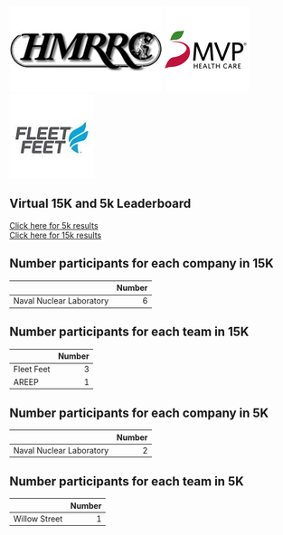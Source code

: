 ![image](hmrrc_65h.jpg) ![image](MVP-1.jpg)  ![image](FF_Logo_Stacked_7-150x118.jpg)  

## Virtual 15K and 5k Leaderboard  
[Click here for 5k results](https://bnorthan.github.io/Virtual15K_5K/leaderboard5k)  
[Click here for 15k results](https://bnorthan.github.io/Virtual15K_5K/leaderboard15k)  


## Number participants for each company in 15K  
  
|                          |   Number |
|:-------------------------|---------:|
| Naval Nuclear Laboratory |        6 |  
  
## Number participants for each team in 15K  
  
|            |   Number |
|:-----------|---------:|
| Fleet Feet |        3 |
| AREEP      |        1 |  
  
## Number participants for each company in 5K  
  
|                          |   Number |
|:-------------------------|---------:|
| Naval Nuclear Laboratory |        2 |  
  
## Number participants for each team in 5K  
  
|               |   Number |
|:--------------|---------:|
| Willow Street |        1 |  
  
